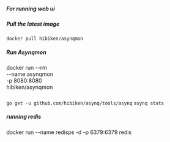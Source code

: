 ##### For running web ui 
##### Pull the latest image
`docker pull hibiken/asynqmon`

##### Run Asynqmon
docker run --rm \
    --name asynqmon \
    -p 8080:8080 \
    hibiken/asynqmon

#####
`go get -u github.com/hibiken/asynq/tools/asynq`
`asynq stats`    

##### running redis
docker run --name redisps  -d -p 6379:6379 redis